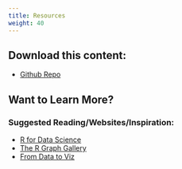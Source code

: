 ```yaml
---
title: Resources
weight: 40
---
```


## Download this content: 

* [Github Repo](<https://github.com/thomasjwise/dataviz_research>)

## Want to Learn More? 

### Suggested Reading/Websites/Inspiration: 

* [R for Data Science](<https://r4ds.had.co.nz/>)
* [The R Graph Gallery](<https://www.r-graph-gallery.com/index.html>)
* [From Data to Viz](<https://www.data-to-viz.com/>)





